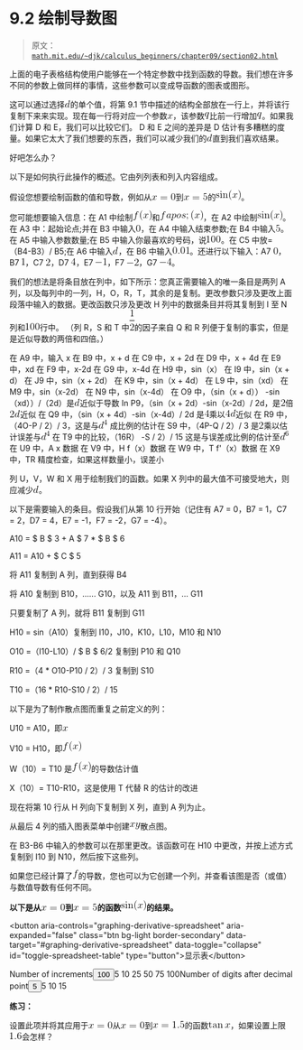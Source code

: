# 9.2 绘制导数图

> 原文： [`math.mit.edu/~djk/calculus_beginners/chapter09/section02.html`](http://math.mit.edu/~djk/calculus_beginners/chapter09/section02.html)

上面的电子表格结构使用户能够在一个特定参数中找到函数的导数。我们想在许多不同的参数上做同样的事情，这些参数可以变成导函数的图表或图形。

这可以通过选择![](img/tex-8277e0910d750195b448797616e091ad.gif)的单个值，将第 9.1 节中描述的结构全部放在一行上，并将该行复制下来来实现。现在每一行将对应一个参数![](img/tex-9dd4e461268c8034f5c8564e155c67a6.gif)，该参数![](img/tex-7694f4a66316e53c8cdd9d9954bd611d.gif)比前一行增加![](img/tex-7694f4a66316e53c8cdd9d9954bd611d.gif)。如果我们计算 D 和 E，我们可以比较它们。 D 和 E 之间的差异是 D 估计有多糟糕的度量。如果它太大了我们想要的东西，我们可以减少我们的![](img/tex-8277e0910d750195b448797616e091ad.gif)直到我们喜欢结果。

好吧怎么办？

以下是如何执行此操作的概述。它由列列表和列入内容组成。

假设您想要绘制函数的值和导数，例如从![](img/tex-3dad28281778d5ef4b7a78c7bc7a6b09.gif)到![](img/tex-64cb7d1cc934629ce9d0d8d07536952b.gif)的![](img/tex-3e21673ce6c9b09f9ec50b7237248576.gif)。

您可能想要输入信息：在 A1 中绘制![](img/tex-50bbd36e1fd2333108437a2ca378be62.gif)和![](img/tex-8c3b00fefbad2e157de4844de7d31e4e.gif)，在 A2 中绘制![](img/tex-3e21673ce6c9b09f9ec50b7237248576.gif)。在 A3 中：起始论点;并在 B3 中输入![](img/tex-cfcd208495d565ef66e7dff9f98764da.gif)，在 A4 中输入结束参数;在 B4 中输入![](img/tex-e4da3b7fbbce2345d7772b0674a318d5.gif)。在 A5 中输入参数数量;在 B5 中输入你最喜欢的号码，说![](img/tex-f899139df5e1059396431415e770c6dd.gif)。在 C5 中放=（B4-B3）/ B5;在 A6 中输入![](img/tex-8277e0910d750195b448797616e091ad.gif)，在 B6 中输入![](img/tex-04817efd11c15364a6ec239780038862.gif)。还进行以下输入：A7 ![](img/tex-cfcd208495d565ef66e7dff9f98764da.gif)，B7 ![](img/tex-c4ca4238a0b923820dcc509a6f75849b.gif)，C7 ![](img/tex-c81e728d9d4c2f636f067f89cc14862c.gif)，D7 ![](img/tex-a87ff679a2f3e71d9181a67b7542122c.gif)，E7 ![](img/tex-6bb61e3b7bce0931da574d19d1d82c88.gif)，F7 ![](img/tex-5d7b9adcbe1c629ec722529dd12e5129.gif)，G7 ![](img/tex-0267aaf632e87a63288a08331f22c7c3.gif)。

我们的想法是将条目放在列中，如下所示：您真正需要输入的唯一条目是两列 A 列，以及每列中的一列，H，O，R，T，其余的是复制。更改参数只涉及更改上面段落中输入的数据。更改函数只涉及更改 H 列中的数据条目并将其复制到 I 至 N 列和![](img/tex-f899139df5e1059396431415e770c6dd.gif)行中。 （列 R，S 和 T 中![](img/tex-93b05c90d14a117ba52da1d743a43ab1.gif)的因子来自 Q 和 R 列便于复制的事实，但是是近似导数的两倍和四倍。）

在 A9 中，输入 x
在 B9 中，x + d
在 C9 中，x + 2d
在 D9 中，x + 4d
在 E9 中，xd
在 F9 中，x-2d
在 G9 中，x-4d
在 H9 中，sin（x）
在 I9 中，sin（x + d）
在 J9 中，sin（x + 2d）
在 K9 中，sin（x + 4d）
在 L9 中，sin（xd）
在 M9 中，sin（x-2d）
在 N9 中，sin（x-4d）
在 O9 中，（sin（x + d）） -sin（xd））/（2d）是![](img/tex-8277e0910d750195b448797616e091ad.gif)近似于导数
In P9，（sin（x + 2d）-sin（x-2d）/ 2d，是![](img/tex-c81e728d9d4c2f636f067f89cc14862c.gif)倍![](img/tex-c309f0daf5910cf7ac2038ce9520448a.gif)近似
在 Q9 中，（sin（x + 4d）-sin（x-4d）/ 2d 是![](img/tex-a87ff679a2f3e71d9181a67b7542122c.gif)乘以![](img/tex-033ebfb9d4175dfd8a5f2b5219a13a9d.gif)近似
在 R9 中，（4O-P / 2）/ 3，这是与![](img/tex-c4bf864f400738965e81bde260d2e351.gif)
成比例的估计在 S9 中，（4P-Q / 2）/ 3 是![](img/tex-c81e728d9d4c2f636f067f89cc14862c.gif)乘以估计误差与![](img/tex-c4bf864f400738965e81bde260d2e351.gif)
在 T9 中的比较，（16R） -S / 2）/ 15 这是与误差成比例的估计至![](img/tex-53a4ecd66b180cb26b926f4aed0aea50.gif)
在 U9 中，A x 数据
在 V9 中，H f（x）数据
在 W9 中，T f'（x）数据
在 X9 中，TR 精度检查，如果这样数量小，误差小

列 U，V，W 和 X 用于绘制我们的函数。如果 X 列中的最大值不可接受地大，则应减少![](img/tex-8277e0910d750195b448797616e091ad.gif)。

以下是需要输入的条目。假设我们从第 10 行开始（记住有 A7 = 0，B7 = 1，C7 = 2，D7 = 4，E7 = -1，F7 = -2，G7 = -4）。

A10 = $ B $ 3 + A $ 7 * $ B $ 6

A11 = A10 + $ C $ 5

将 A11 复制到 A 列，直到获得 B4

将 A10 复制到 B10，...... G10，以及 A11 到 B11，... G11

只要复制了 A 列，就将 B11 复制到 G11

H10 = sin（A10）复制到 I10，J10，K10，L10，M10 和 N10

O10 =（I10-L10）/ $ B $ 6/2 复制到 P10 和 Q10

R10 =（4 * O10-P10 / 2）/ 3 复制到 S10

T10 =（16 * R10-S10 / 2）/ 15

以下是为了制作散点图而重复之前定义的列：

U10 = A10，即![](img/tex-9dd4e461268c8034f5c8564e155c67a6.gif)

V10 = H10，即![](img/tex-50bbd36e1fd2333108437a2ca378be62.gif)

W（10）= T10 是![](img/tex-50bbd36e1fd2333108437a2ca378be62.gif)的导数估计值

X（10）= T10-R10，这是使用 T 代替 R 的估计的改进

现在将第 10 行从 H 列向下复制到 X 列，直到 A 列为止。

从最后 4 列的插入图表菜单中创建![](img/tex-3e44107170a520582ade522fa73c1d15.gif)散点图。

在 B3-B6 中输入的参数可以在那里更改。该函数可在 H10 中更改，并按上述方式复制到 I10 到 N10，然后按下这些列。

如果您已经计算了![](img/tex-8fa14cdd754f91cc6554c9e71929cce7.gif)的导数，您也可以为它创建一个列，并查看该图是否（或值）与数值导数有任何不同。

**以下是从![](img/tex-3dad28281778d5ef4b7a78c7bc7a6b09.gif)到![](img/tex-64cb7d1cc934629ce9d0d8d07536952b.gif)的函数![](img/tex-3e21673ce6c9b09f9ec50b7237248576.gif)的结果。**

&lt;button aria-controls="graphing-derivative-spreadsheet" aria-expanded="false" class="btn bg-light border-secondary" data-target="#graphing-derivative-spreadsheet" data-toggle="collapse" id="toggle-spreadsheet-table" type="button"&gt;显示表&lt;/button&gt;[](../download/graphing-derivative.xlsx)

Number of increments<button aria-expanded="false" aria-haspopup="true" class="btn btn-sm bg-light border-secondary dropdown-toggle" data-toggle="dropdown" id="nbr-inc-btn" type="button" value="100">100</button>5 10 25 50 75 100Number of digits after decimal point<button aria-expanded="false" aria-haspopup="true" class="btn btn-sm bg-light border-secondary dropdown-toggle" data-toggle="dropdown" id="nbr-digits-btn" type="button" value="5">5</button>5 10 15

**练习：**

设置此项并将其应用于![](img/tex-3dad28281778d5ef4b7a78c7bc7a6b09.gif)从![](img/tex-3dad28281778d5ef4b7a78c7bc7a6b09.gif)到![](img/tex-172b4b1cb8a23ead6deddd6b8be46d44.gif)的函数![](img/tex-400dfd88c178b120ea1abbe3101c5945.gif)，如果设置上限![](img/tex-4341447b6ad78bf4d7eb59ebb5a53d63.gif)会怎样？